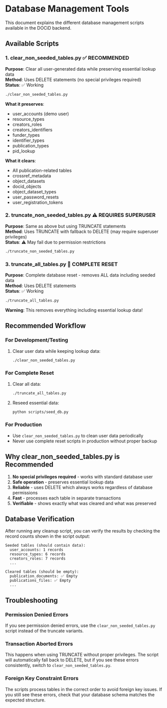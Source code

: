 # Database Management Tools

This document explains the different database management scripts available in the DOCiD backend.

## Available Scripts

### 1. clear_non_seeded_tables.py ✅ RECOMMENDED
**Purpose**: Clear all user-generated data while preserving essential lookup data  
**Method**: Uses DELETE statements (no special privileges required)  
**Status**: ✅ Working

```bash
./clear_non_seeded_tables.py
```

**What it preserves**:
- user_accounts (demo user)
- resource_types
- creators_roles
- creators_identifiers
- funder_types
- identifier_types
- publication_types
- pid_lookup

**What it clears**:
- All publication-related tables
- crossref_metadata
- object_datasets
- docid_objects
- object_dataset_types
- user_password_resets
- user_registration_tokens

### 2. truncate_non_seeded_tables.py ⚠️ REQUIRES SUPERUSER
**Purpose**: Same as above but using TRUNCATE statements  
**Method**: Uses TRUNCATE with fallback to DELETE (may require superuser privileges)  
**Status**: ⚠️ May fail due to permission restrictions

```bash
./truncate_non_seeded_tables.py
```

### 3. truncate_all_tables.py 🔴 COMPLETE RESET
**Purpose**: Complete database reset - removes ALL data including seeded data  
**Method**: Uses DELETE statements  
**Status**: ✅ Working

```bash
./truncate_all_tables.py
```

**Warning**: This removes everything including essential lookup data!

## Recommended Workflow

### For Development/Testing
1. Clear user data while keeping lookup data:
   ```bash
   ./clear_non_seeded_tables.py
   ```

### For Complete Reset
1. Clear all data:
   ```bash
   ./truncate_all_tables.py
   ```

2. Reseed essential data:
   ```bash
   python scripts/seed_db.py
   ```

### For Production
- Use `clear_non_seeded_tables.py` to clean user data periodically
- Never use complete reset scripts in production without proper backup

## Why clear_non_seeded_tables.py is Recommended

1. **No special privileges required** - works with standard database user
2. **Safe operation** - preserves essential lookup data
3. **Reliable** - uses DELETE which always works regardless of database permissions
4. **Fast** - processes each table in separate transactions
5. **Verifiable** - shows exactly what was cleared and what was preserved

## Database Verification

After running any cleanup script, you can verify the results by checking the record counts shown in the script output:

```
Seeded tables (should contain data):
  user_accounts: 1 records
  resource_types: 6 records
  creators_roles: 7 records
  ...

Cleared tables (should be empty):
  publication_documents: ✅ Empty
  publications_files: ✅ Empty
  ...
```

## Troubleshooting

### Permission Denied Errors
If you see permission denied errors, use the `clear_non_seeded_tables.py` script instead of the truncate variants.

### Transaction Aborted Errors
This happens when using TRUNCATE without proper privileges. The script will automatically fall back to DELETE, but if you see these errors consistently, switch to `clear_non_seeded_tables.py`.

### Foreign Key Constraint Errors
The scripts process tables in the correct order to avoid foreign key issues. If you still see these errors, check that your database schema matches the expected structure.
